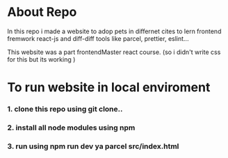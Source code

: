 # About Repo
 In this repo i made a website  to adop pets in differnet cites to lern frontend fremwork react-js and diff-diff tools like parcel, prettier, eslint... 

 This website was a part frontendMaster react course. (so i didn't write css for this but its working )


# To run website in local enviroment
  ### 1. clone this repo using git clone..
  ### 2. install all node modules using npm
  ### 3. run using npm run dev ya parcel src/index.html
